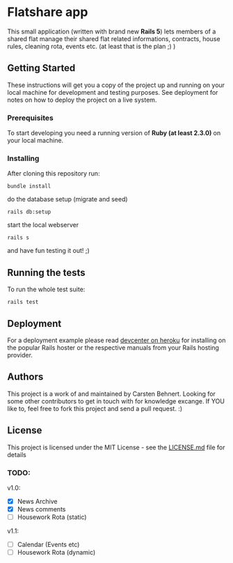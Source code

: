 # Flatshare app

This small application (written with brand new **Rails 5**) lets members of a shared flat manage their shared flat related informations, contracts, house rules, cleaning rota, events etc. (at least that is the plan ;) )

## Getting Started

These instructions will get you a copy of the project up and running on your local machine for development and testing purposes. See deployment for notes on how to deploy the project on a live system.

### Prerequisites

To start developing you need a running version of **Ruby (at least 2.3.0)** on your local machine.

### Installing

After cloning this repository run:

```
bundle install
```
do the database setup (migrate and seed)

```
rails db:setup
```
start the local webserver

```
rails s
```
and have fun testing it out! ;)

## Running the tests

To run the whole test suite:

```
rails test
```
## Deployment

For a deployment example please read [devcenter on heroku](https://devcenter.heroku.com/articles/getting-started-with-rails4#deploy-your-application-to-heroku) for installing on the popular Rails hoster or the respective manuals from your Rails hosting provider.

## Authors

This project is a work of and maintained by Carsten Behnert. Looking for some other contributors to get in touch with for knowledge excange. If YOU like to, feel free to fork this project and send a pull request. :)

## License

This project is licensed under the MIT License - see the [LICENSE.md](LICENSE.md) file for details

### TODO:
v1.0: 

- [x] News Archive 
- [x] News comments
- [ ] Housework Rota (static)

v1.1:

- [ ] Calendar (Events etc)
- [ ] Housework Rota (dynamic)
